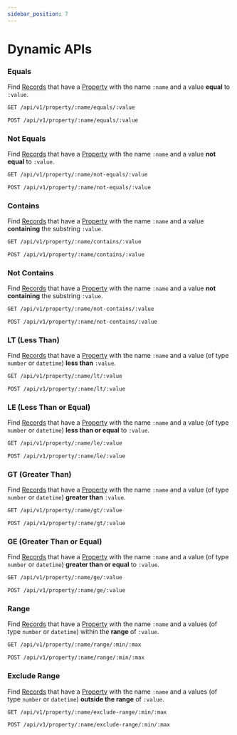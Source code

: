 ```yaml
---
sidebar_position: 7
---
```

# Dynamic APIs

### Equals
Find [Records](/core-concepts/records) that have a [Property](/core-concepts/properties) with the name `:name` and a value __equal__ to `:value`.
```bash
GET /api/v1/property/:name/equals/:value
```
```bash
POST /api/v1/property/:name/equals/:value
```
### Not Equals
Find [Records](/core-concepts/records) that have a [Property](/core-concepts/properties) with the name `:name` and a value __not equal__ to `:value`.
```bash
GET /api/v1/property/:name/not-equals/:value
```
```bash
POST /api/v1/property/:name/not-equals/:value
```
### Contains
Find [Records](/core-concepts/records) that have a [Property](/core-concepts/properties) with the name `:name` and a value __containing__ the substring `:value`.
```bash
GET /api/v1/property/:name/contains/:value
```
```bash
POST /api/v1/property/:name/contains/:value
```
### Not Contains
Find [Records](/core-concepts/records) that have a [Property](/core-concepts/properties) with the name `:name` and a value __not containing__ the substring `:value`.
```bash
GET /api/v1/property/:name/not-contains/:value
```
```bash
POST /api/v1/property/:name/not-contains/:value
```
### LT (Less Than)
Find [Records](/core-concepts/records) that have a [Property](/core-concepts/properties) with the name `:name` and a value (of type `number` or `datetime`) __less than__ `:value`.
```bash
GET /api/v1/property/:name/lt/:value
```
```bash
POST /api/v1/property/:name/lt/:value
```
### LE (Less Than or Equal)
Find [Records](/core-concepts/records) that have a [Property](/core-concepts/properties) with the name `:name` and a value (of type `number` or `datetime`) __less than or equal__ to `:value`.
```bash
GET /api/v1/property/:name/le/:value
```
```bash
POST /api/v1/property/:name/le/:value
```
### GT (Greater Than)
Find [Records](/core-concepts/records) that have a [Property](/core-concepts/properties) with the name `:name` and a value (of type `number` or `datetime`) __greater than__ `:value`.
```bash
GET /api/v1/property/:name/gt/:value
```
```bash
POST /api/v1/property/:name/gt/:value
```
### GE (Greater Than or Equal)
Find [Records](/core-concepts/records) that have a [Property](/core-concepts/properties) with the name `:name` and a value (of type `number` or `datetime`) __greater than or equal__ to `:value`.
```bash
GET /api/v1/property/:name/ge/:value
```
```bash
POST /api/v1/property/:name/ge/:value
```
### Range
Find [Records](/core-concepts/records) that have a [Property](/core-concepts/properties) with the name `:name` and a values (of type `number` or `datetime`) within the __range__ of `:value`.
```bash
GET /api/v1/property/:name/range/:min/:max
```
```bash
POST /api/v1/property/:name/range/:min/:max
```
### Exclude Range
Find [Records](/core-concepts/records) that have a [Property](/core-concepts/properties) with the name `:name` and a values (of type `number` or `datetime`) __outside the range__ of `:value`.
```bash
GET /api/v1/property/:name/exclude-range/:min/:max
```
```bash
POST /api/v1/property/:name/exclude-range/:min/:max
```